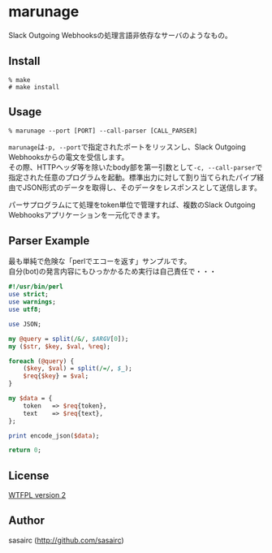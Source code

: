 marunage
===

Slack Outgoing Webhooksの処理言語非依存なサーバのようなもの。

## Install

```shellsession
% make
# make install
```

## Usage 

```shellsession
% marunage --port [PORT] --call-parser [CALL_PARSER]
```

`marunage`は`-p, --port`で指定されたポートをリッスンし、Slack Outgoing Webhooksからの電文を受信します。		
その際、HTTPヘッダ等を除いたbody部を第一引数として`-c, --call-parser`で指定された任意のプログラムを起動。標準出力に対して割り当てられたパイプ経由でJSON形式のデータを取得し、そのデータをレスポンスとして送信します。

パーサプログラムにて処理をtoken単位で管理すれば、複数のSlack Outgoing Webhooksアプリケーションを一元化できます。

## Parser Example

最も単純で危険な「perlでエコーを返す」サンプルです。		
自分(bot)の発言内容にもひっかかるため実行は自己責任で・・・

```perl
#!/usr/bin/perl
use strict;
use warnings;
use utf8;

use JSON;

my @query = split(/&/, $ARGV[0]);
my ($str, $key, $val, %req);

foreach (@query) {
    ($key, $val) = split(/=/, $_);
    $req{$key} = $val;
}

my $data = {
    token   => $req{token},
    text    => $req{text},
};

print encode_json($data);

return 0;
```

## License

[WTFPL version 2](http://www.wtfpl.net/txt/copying/)

## Author

sasairc (http://github.com/sasairc)
